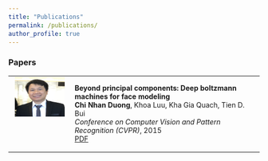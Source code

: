 ```yaml
---
title: "Publications"
permalink: /publications/
author_profile: true
---
```


### Papers

<table width="900" align="center" border="0">
<td width="25%" valign="top" align="center"><img src="/images/dcnhan.png" alt="game" width="100" height="80" style="border-style: none">
<td width="75%" valign="top">
<p><heading><strong>Beyond principal components: Deep boltzmann machines for face modeling</strong></heading><br>
<strong> Chi Nhan Duong</strong>, Khoa Luu, Kha Gia Quach, Tien D. Bui<br>
<em>Conference on Computer Vision and Pattern Recognition (CVPR)</em>, 2015<br>
<a href="https://www.cv-foundation.org/openaccess/content_cvpr_2015/papers/Duong_Beyond_Principal_Components_2015_CVPR_paper.pdf">PDF</a>	  

